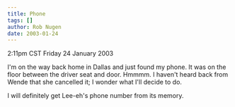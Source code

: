 ```yaml
---
title: Phone
tags: []
author: Rob Nugen
date: 2003-01-24
---
```


<p class=date>2:11pm CST Friday 24 January 2003</p>

<p>I'm on the way back home in Dallas and just found my phone.  It was
on the floor between the driver seat and door.  Hmmmm.  I haven't
heard back from Wende that she cancelled it; I wonder what I'll decide
to do.</p>

<p>I will definitely get Lee-eh's phone number from its memory.</p>

